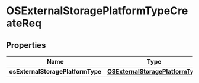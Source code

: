 # OSExternalStoragePlatformTypeCreateReq

## Properties
Name | Type | Description | Notes
------------ | ------------- | ------------- | -------------
**osExternalStoragePlatformType** | [**OSExternalStoragePlatformType**](OSExternalStoragePlatformType.md) |  |  [optional]
